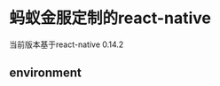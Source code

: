 # 蚂蚁金服定制的react-native

当前版本基于react-native 0.14.2

## environment

[node-image]: https://img.shields.io/badge/node.js-%3E=_4.0.0-green.svg?style=flat-square
[react-native]: https://img.shields.io/badge/react--native-%3D_0.14.2-green.svg

